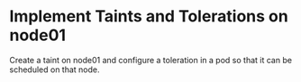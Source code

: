 # Implement Taints and Tolerations on node01 
Create a taint on node01 and configure a toleration in a pod so that it can be scheduled on that node.